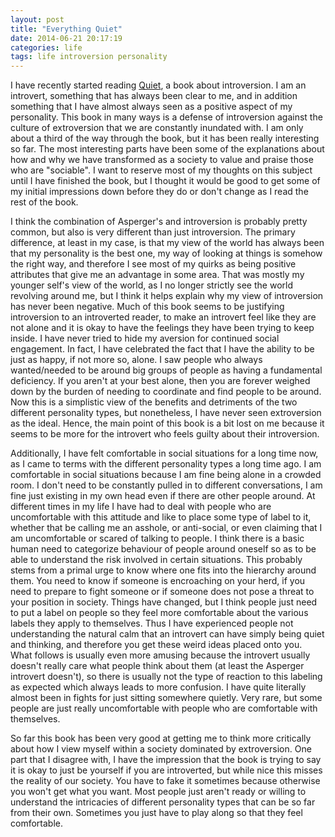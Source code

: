 ```yaml
---
layout: post
title: "Everything Quiet"
date: 2014-06-21 20:17:19
categories: life
tags: life introversion personality
---
```


I have recently started reading [Quiet][quiet-book], a book about introversion. I am an
introvert, something that has always been clear to me, and in addition something that I
have almost always seen as a positive aspect of my personality. This book in many ways
is a defense of introversion against the culture of extroversion that we are constantly
inundated with. I am only about a third of the way through the book, but it has been really
interesting so far. The most interesting parts have been some of the explanations about how
and why we have transformed as a society to value and praise those who are "sociable".
I want to reserve most of my thoughts on this subject until I have finished the book, but
I thought it would be good to get some of my initial impressions down before they do or
don't change as I read the rest of the book.

I think the combination of Asperger's and introversion is probably pretty common, but also
is very different than just introversion. The primary difference, at least in my case, is
that my view of the world has always been that my personality is the best one, my way of
looking at things is somehow the right way, and therefore I see most of my quirks as being
positive attributes that give me an advantage in some area. That was mostly my younger self's
view of the world, as I no longer strictly see the world revolving around me, but I think it
helps explain why my view of introversion has never been negative. Much of this book seems
to be justifying introversion to an introverted reader, to make an introvert feel like they
are not alone and it is okay to have the feelings they have been trying to keep inside. I
have never tried to hide my aversion for continued social engagement. In fact, I have celebrated
the fact that I have the ability to be just as happy, if not more so, alone. I saw people
who always wanted/needed to be around big groups of people as having a fundamental deficiency.
If you aren't at your best alone, then you are forever weighed down by the burden of needing
to coordinate and find people to be around. Now this is a simplistic view of the benefits and
detriments of the two different personality types, but nonetheless, I have never seen
extroversion as the ideal. Hence, the main point of this book is a bit lost on me because
it seems to be more for the introvert who feels guilty about their introversion.

Additionally, I have felt comfortable in social situations for a long time now, as I came
to terms with the different personality types a long time ago. I am comfortable in social
situations because I am fine being alone in a crowded room. I don't need to be constantly
pulled in to different conversations, I am fine just existing in my own head even if there
are other people around. At different times in my life I have had to deal with people who
are uncomfortable with this attitude and like to place some type of label to it, whether
that be calling me an asshole, or anti-social, or even claiming that I am uncomfortable
or scared of talking to people. I think there is a basic human need to categorize behaviour
of people around oneself so as to be able to understand the risk involved in certain
situations. This probably stems from a primal urge to know where one fits into the
hierarchy around them. You need to know if someone is encroaching on your herd, if you need
to prepare to fight someone or if someone does not pose a threat to your position in society.
Things have changed, but I think people just need to put a label on people so they feel
more comfortable about the various labels they apply to themselves. Thus I have experienced
people not understanding the natural calm that an introvert can have simply being quiet
and thinking, and therefore you get these weird ideas placed onto you. What follows is usually
even more amusing because the introvert usually doesn't really care what people think
about them (at least the Asperger introvert doesn't), so there is usually not the type of
reaction to this labeling as expected which always leads to more confusion. I have quite
literally almost been in fights for just sitting somewhere quietly. Very rare, but some
people are just really uncomfortable with people who are comfortable with themselves.

So far this book has been very good at getting me to think more critically about how
I view myself within a society dominated by extroversion. One part that I disagree with,
I have the impression that the book is trying to say it is okay to just be yourself
if you are introverted, but while nice this misses the reality of our society. You have
to fake it sometimes because otherwise you won't get what you want. Most people just aren't
ready or willing to understand the intricacies of different personality types that can be
so far from their own. Sometimes you just have to play along so that they feel comfortable.


[quiet-book]:    http://www.amazon.com/Quiet-Power-Introverts-World-Talking/dp/0307352153